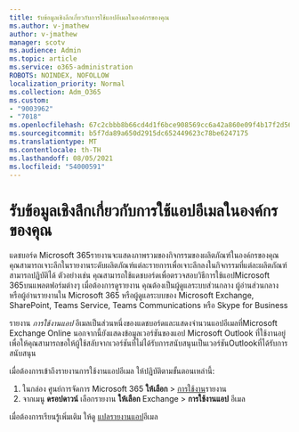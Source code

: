 ```yaml
---
title: รับข้อมูลเชิงลึกเกี่ยวกับการใช้แอปอีเมลในองค์กรของคุณ
ms.author: v-jmathew
author: v-jmathew
manager: scotv
ms.audience: Admin
ms.topic: article
ms.service: o365-administration
ROBOTS: NOINDEX, NOFOLLOW
localization_priority: Normal
ms.collection: Adm_O365
ms.custom:
- "9003962"
- "7018"
ms.openlocfilehash: 67c2cbbb8b66cd4d1f6bce908569cc6a42a860e09f4b17f2d564aba724d0fc41
ms.sourcegitcommit: b5f7da89a650d2915dc652449623c78be6247175
ms.translationtype: MT
ms.contentlocale: th-TH
ms.lasthandoff: 08/05/2021
ms.locfileid: "54000591"
---
```

# <a name="gain-insight-into-the-use-of-email-apps-in-your-organization"></a>รับข้อมูลเชิงลึกเกี่ยวกับการใช้แอปอีเมลในองค์กรของคุณ

แดชบอร์ด Microsoft 365รายงานจะแสดงภาพรวมของกิจกรรมของผลิตภัณฑ์ในองค์กรของคุณ คุณสามารถเจาะลึกในรายงานระดับผลิตภัณฑ์แต่ละรายการเพื่อเจาะลึกลงในกิจกรรมที่แต่ละผลิตภัณฑ์สามารถปฏิบัติได้ ตัวอย่างเช่น คุณสามารถใช้แดชบอร์ดเพื่อตรวจสอบวิธีการใช้แอปMicrosoft 365บนแพลตฟอร์มต่างๆ เมื่อต้องการดูรายงาน คุณต้องเป็นผู้ดูแลระบบส่วนกลาง ผู้อ่านส่วนกลาง หรือผู้อ่านรายงานใน Microsoft 365 หรือผู้ดูแลระบบของ Microsoft Exchange, SharePoint, Teams Service, Teams Communications หรือ Skype for Business

รายงาน *การใช้งานแอป* อีเมลเป็นส่วนหนึ่งของแดชบอร์ดและแสดงจํานวนแอปอีเมลที่Microsoft Exchange Online นอกจากนี้ยังแสดงข้อมูลเวอร์ชันของแอป Microsoft Outlook ที่ใช้งานอยู่ เพื่อให้คุณสามารถขอให้ผู้ใช้สลับจากเวอร์ชันที่ไม่ได้รับการสนับสนุนเป็นเวอร์ชันOutlookที่ได้รับการสนับสนุน

เมื่อต้องการเข้าถึงรายงานการใช้งานแอปอีเมล ให้ปฏิบัติตามขั้นตอนเหล่านี้:

1. ในกล่อง ศูนย์การจัดการ Microsoft 365 **ให้เลือก**  >  [การใช้งาน](https://go.microsoft.com/fwlink/?linkid=2140342)รายงาน
2. จากเมนู **ดรอปดาวน์** เลือกรายงาน **ให้เลือก** Exchange  >  **การใช้งานแอป** อีเมล

เมื่อต้องการเรียนรู้เพิ่มเติม ให้ดู [แปลรายงานแอป](https://go.microsoft.com/fwlink/?linkid=2140508)อีเมล
